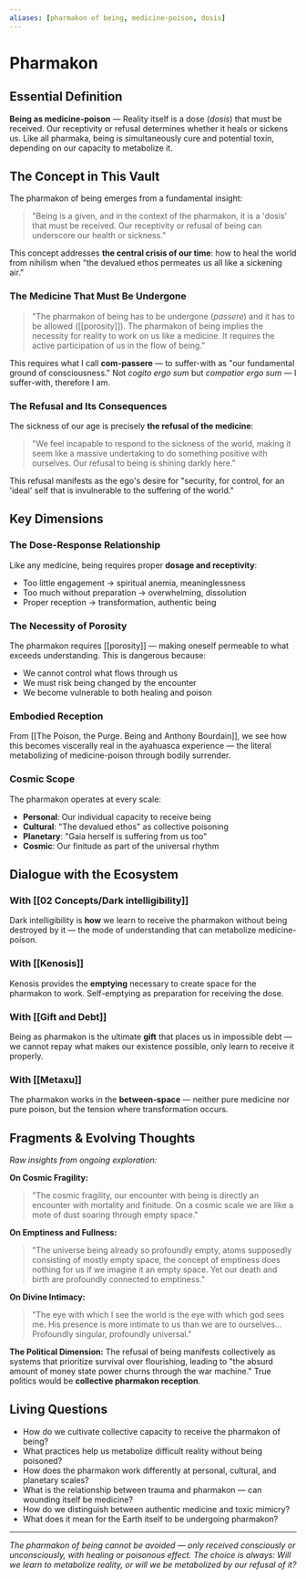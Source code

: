 ```yaml
---
aliases: [pharmakon of being, medicine-poison, dosis]
---
```


# Pharmakon

## Essential Definition

**Being as medicine-poison** — Reality itself is a dose (*dosis*) that must be received. Our receptivity or refusal determines whether it heals or sickens us. Like all pharmaka, being is simultaneously cure and potential toxin, depending on our capacity to metabolize it.

## The Concept in This Vault

The pharmakon of being emerges from a fundamental insight: 

> "Being is a given, and in the context of the pharmakon, it is a 'dosis' that must be received. Our receptivity or refusal of being can underscore our health or sickness."

This concept addresses **the central crisis of our time**: how to heal the world from nihilism when "the devalued ethos permeates us all like a sickening air."

### The Medicine That Must Be Undergone

> "The pharmakon of being has to be undergone (*passere*) and it has to be allowed ([[porosity]]). The pharmakon of being implies the necessity for reality to work on us like a medicine. It requires the active participation of us in the flow of being."

This requires what I call **com-passere** — to suffer-with as "our fundamental ground of consciousness." Not *cogito ergo sum* but *compatior ergo sum* — I suffer-with, therefore I am.

### The Refusal and Its Consequences

The sickness of our age is precisely **the refusal of the medicine**:

> "We feel incapable to respond to the sickness of the world, making it seem like a massive undertaking to do something positive with ourselves. Our refusal to being is shining darkly here."

This refusal manifests as the ego's desire for "security, for control, for an 'ideal' self that is invulnerable to the suffering of the world."

## Key Dimensions

### The Dose-Response Relationship
Like any medicine, being requires proper **dosage and receptivity**:
- Too little engagement → spiritual anemia, meaninglessness
- Too much without preparation → overwhelming, dissolution  
- Proper reception → transformation, authentic being

### The Necessity of Porosity
The pharmakon requires [[porosity]] — making oneself permeable to what exceeds understanding. This is dangerous because:
- We cannot control what flows through us
- We must risk being changed by the encounter
- We become vulnerable to both healing and poison

### Embodied Reception  
From [[The Poison, the Purge. Being and Anthony Bourdain]], we see how this becomes viscerally real in the ayahuasca experience — the literal metabolizing of medicine-poison through bodily surrender.

### Cosmic Scope
The pharmakon operates at every scale:
- **Personal**: Our individual capacity to receive being
- **Cultural**: "The devalued ethos" as collective poisoning  
- **Planetary**: "Gaia herself is suffering from us too"
- **Cosmic**: Our finitude as part of the universal rhythm

## Dialogue with the Ecosystem

### With [[02 Concepts/Dark intelligibility]]
Dark intelligibility is **how** we learn to receive the pharmakon without being destroyed by it — the mode of understanding that can metabolize medicine-poison.

### With [[Kenosis]]  
Kenosis provides the **emptying** necessary to create space for the pharmakon to work. Self-emptying as preparation for receiving the dose.

### With [[Gift and Debt]]
Being as pharmakon is the ultimate **gift** that places us in impossible debt — we cannot repay what makes our existence possible, only learn to receive it properly.

### With [[Metaxu]]
The pharmakon works in the **between-space** — neither pure medicine nor pure poison, but the tension where transformation occurs.

## Fragments & Evolving Thoughts

*Raw insights from ongoing exploration:*

**On Cosmic Fragility:**
> "The cosmic fragility, our encounter with being is directly an encounter with mortality and finitude. On a cosmic scale we are like a mote of dust soaring through empty space."

**On Emptiness and Fullness:**
> "The universe being already so profoundly empty, atoms supposedly consisting of mostly empty space, the concept of emptiness does nothing for us if we imagine it an empty space. Yet our death and birth are profoundly connected to emptiness."

**On Divine Intimacy:**
> "The eye with which I see the world is the eye with which god sees me. His presence is more intimate to us than we are to ourselves... Profoundly singular, profoundly universal."

**The Political Dimension:**
The refusal of being manifests collectively as systems that prioritize survival over flourishing, leading to "the absurd amount of money state power churns through the war machine." True politics would be **collective pharmakon reception**.

## Living Questions

- How do we cultivate collective capacity to receive the pharmakon of being?
- What practices help us metabolize difficult reality without being poisoned?
- How does the pharmakon work differently at personal, cultural, and planetary scales?
- What is the relationship between trauma and pharmakon — can wounding itself be medicine?
- How do we distinguish between authentic medicine and toxic mimicry?
- What does it mean for the Earth itself to be undergoing pharmakon?

---

*The pharmakon of being cannot be avoided — only received consciously or unconsciously, with healing or poisonous effect. The choice is always: Will we learn to metabolize reality, or will we be metabolized by our refusal of it?*

